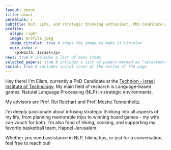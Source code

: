```yaml
---
layout: about
title: about
permalink: /
subtitle: NLP, LLMs, and strategic thinking enthusiast. PhD Candidate @ Technion.
profile:
  align: right
  image: profile.jpeg
  image_circular: true # crops the image to make it circular
  more_info: >
    <p>Haifa, Israel</p>
news: true # includes a list of news items
selected_papers: true # includes a list of papers marked as "selected={true}"
social: true # includes social icons at the bottom of the page
---
```

Hey there!
I'm Eilam, currently a PhD Candidate at the [Technion - Israel Institute of Technology](https://www.technion.ac.il/).
My main field of research is Language-based games: Natural Language Processing (NLP) in strategic environments.  

My advisors are Prof. [Roi Reichart](https://roireichart.com/) and Prof.
[Moshe Tennenholtz](https://dds.technion.ac.il/he/academicstaff/moshe-tennenholtz/).

I'm deeply passionate about infusing strategic thinking into all aspects of my life, from planning memorable trips to winning board games - my wife can vouch for both.
I'm also fond of hiking, cooking, and supporting my favorite basketball team, Hapoel Jerusalem.

Whether you need assistance in NLP, hiking tips, or just for a conversation, feel free to reach out!